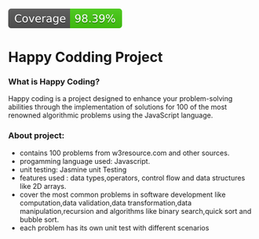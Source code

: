 ![Coverage](./coverage/badge.svg)

# Happy Codding Project

### What is Happy Coding?

Happy coding is a project designed to enhance your problem-solving abilities through the implementation of solutions for 100 of the most renowned algorithmic problems using the JavaScript language.

### About project:

- contains 100 problems from w3resource.com and other sources.
- progamming language used: Javascript.
- unit testing: Jasmine unit Testing
- features used : data types,operators, control flow and data structures like 2D arrays.
- cover the most common problems in software development like computation,data validation,data transformation,data manipulation,recursion and algorithms like binary search,quick sort and bubble sort.
- each problem has its own unit test with different scenarios



